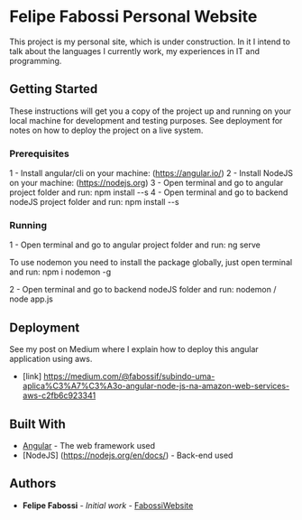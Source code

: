 # Felipe Fabossi Personal Website

This project is my personal site, which is under construction.
In it I intend to talk about the languages I currently work, my experiences in IT and programming.

## Getting Started

These instructions will get you a copy of the project up and running on your local machine for development and testing purposes. See deployment for notes on how to deploy the project on a live system.

### Prerequisites

1 - Install angular/cli on your machine: (https://angular.io/)
2 - Install NodeJS on your machine: (https://nodejs.org)
3 - Open terminal and go to angular project folder and run: npm install --s
4 - Open terminal and go to backend nodeJS project folder and run: npm install --s

### Running

1 - Open terminal and go to angular project folder and run: ng serve

To use nodemon you need to install the package globally, just open terminal and run: npm i nodemon -g 

2 - Open terminal and go to backend nodeJS folder and run: nodemon / node app.js


## Deployment

See my post on Medium where I explain how to deploy this angular application using aws.

* [link] https://medium.com/@fabossif/subindo-uma-aplica%C3%A7%C3%A3o-angular-node-js-na-amazon-web-services-aws-c2fb6c923341

## Built With

* [Angular](https://angular.io/docs) - The web framework used
* [NodeJS] (https://nodejs.org/en/docs/) - Back-end used 


## Authors

* **Felipe Fabossi** - *Initial work* - [FabossiWebsite](https://github.com/fabossi/felipefabossi-site/)
